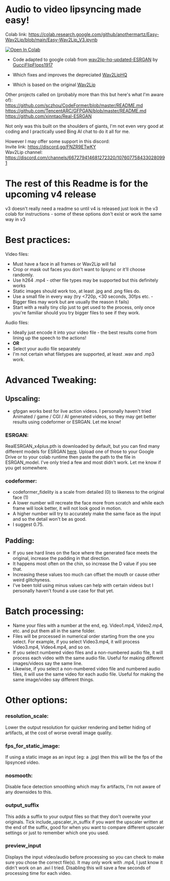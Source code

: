 # Audio to video lipsyncing made easy!

Colab link: https://colab.research.google.com/github/anothermartz/Easy-Wav2Lip/blob/main/Easy-Wav2Lip_V3.ipynb

[![Open In Colab](https://colab.research.google.com/assets/colab-badge.svg)](https://colab.research.google.com/github/anothermartz/Easy-Wav2Lip/blob/main/Easy-Wav2Lip_V3.ipynb)

* Code adapted to google colab from [wav2lip-hq-updated-ESRGAN](https://github.com/GucciFlipFlops1917/wav2lip-hq-updated-ESRGAN) by [GucciFlipFlops1917](https://github.com/GucciFlipFlops1917)

* Which fixes and improves the depreciated [Wav2LipHQ](https://github.com/Markfryazino/wav2lip-hq)

* Which is based on the original [Wav2Lip](https://github.com/Rudrabha/Wav2Lip)

Other projects called on (probably more than this but here's what I'm aware of):<br>
https://github.com/sczhou/CodeFormer/blob/master/README.md<br>
https://github.com/TencentARC/GFPGAN/blob/master/README.md<br>
https://github.com/xinntao/Real-ESRGAN<br>

Not only was this built on the shoulders of giants, I'm not even very good at coding and I practically used Bing AI chat to do it all for me.

However I may offer some support in this discord:<br>
Invite link: https://discord.gg/FNZR9ETwKY<br>
Wav2Lip channel: https://discord.com/channels/667279414681272320/1076077584330280991

# The rest of this Readme is for the upcoming v4 release
v3 doesn't really need a readme so until v4 is released just look in the v3 colab for instructions - some of these options don't exist or work the same way in v3

# Best practices:
Video files:
* Must have a face in all frames or Wav2Lip will fail
* Crop or mask out faces you don't want to lipsync or it'll choose randomly.
* Use h264 .mp4 - other file types may be supported but this definitely works
* Static images should work too, at least .jpg and .png files do.
* Use a small file in every way (try <720p, <30 seconds, 30fps <b></b> etc. - Bigger files may work but are usually the reason it fails)
* Start with a really tiny clip just to get used to the process, only once you're familiar should you try bigger files to see if they work.

Audio files:
* Ideally just encode it into your video file - the best results come from lining up the speech to the actions!
* <b>OR</b>
* Select your audio file separately
* I'm not certain what filetypes are supported, at least .wav and .mp3 work.

# Advanced Tweaking:

## Upscaling:
* gfpgan works best for live action videos. I personally haven't tried Animated / game / CGI / AI generated videos, so they may get better results using codeformer or ESRGAN. Let me know!

### ESRGAN:
RealESRGAN_x4plus.pth is downloaded by default, but you can find many different models for ESRGAN [here](https://upscale.wiki/wiki/Model_Database).
Upload one of those to your Google Drive or to your colab runtime then paste the path to the file in ESRGAN_model. I've only tried a few and most didn't work. Let me know if you get somewhere.

### codeformer:
* codeformer_fidelity is a scale from detailed (0) to likeness to the original face (1)
* A lower number will recreate the face more from scratch and while each frame will look better, it will not look good in motion.
* A higher number will try to accurately make the same face as the input and so the detail won't be as good.
* I suggest 0.75.


## Padding:
* If you see hard lines on the face where the generated face meets the original, increase the padding in that direction.
* It happens most often on the chin, so increase the D value if you see that.
* Increasing these values too much can offset the mouth or cause other weird glitchyness.
* I've been told using minus values can help with certain videos but I personally haven't found a use case for that yet.

# Batch processing:
* Name your files with a number at the end, eg. Video1.mp4, Video2.mp4, etc. and put them all in the same folder.
* Files will be processed in numerical order starting from the one you select. For example, if you select Video3.mp4, it will process Video3.mp4, Video4.mp4, and so on.
* If you select numbered video files and a non-numbered audio file, it will process each video with the same audio file. Useful for making different images/videos say the same line.
* Likewise, if you select a non-numbered video file and numbered audio files, it will use the same video for each audio file. Useful for making the same image/video say different things.

# Other options:

### resolution_scale:
Lower the output resolution for quicker rendering and better hiding of artifacts, at the cost of worse overall image quality.

### fps_for_static_image:
If using a static image as an input (eg: a .jpg) then this will be the fps of the lipsynced video.

### nosmooth:
Disable face detection smoothing which may fix artifacts, I'm not aware of any downsides to this.

### output_suffix
This adds a suffix to your output files so that they don't overwite your originals. Tick include_upscaler_in_suffix if you want the upscaler written at the end of the suffix, good for when you want to compare different upscaler settings or just to remember which one you used.

### preview_input
Displays the input video/audio before processing so you can check to make sure you chose the correct file(s). It may only work with .mp4, I just know it didn't work on an .avi I tried.
Disabling this will save a few seconds of processing time for each video.
